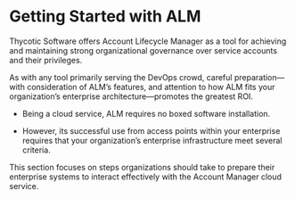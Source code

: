 ﻿[title]: # (Getting Started with ALM)
[tags]: # (Account  Manager,ALM,)
[priority]: # (5000)

# Getting Started with ALM

Thycotic Software offers Account Lifecycle Manager as a tool for achieving and maintaining strong organizational governance over service accounts and their privileges.

As with any tool primarily serving the DevOps crowd, careful preparation—with consideration of ALM’s features, and attention to how ALM fits your organization’s enterprise architecture—promotes the greatest ROI.

* Being a cloud service, ALM requires no boxed software installation.

* However, its successful use from access points within your enterprise requires that your organization’s enterprise infrastructure meet several criteria.

This section focuses on steps organizations should take to prepare their enterprise systems to interact effectively with the Account  Manager cloud service.


